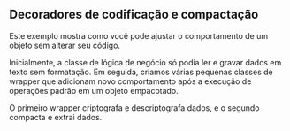 ## Decoradores de codificação e compactação

Este exemplo mostra como você pode ajustar o comportamento de um objeto sem alterar seu código.

Inicialmente, a classe de lógica de negócio só podia ler e gravar dados em texto sem formatação. Em seguida, criamos
várias pequenas classes de wrapper que adicionam novo comportamento após a execução de operações padrão em um objeto
empacotado.

O primeiro wrapper criptografa e descriptografa dados, e o segundo compacta e extrai dados.